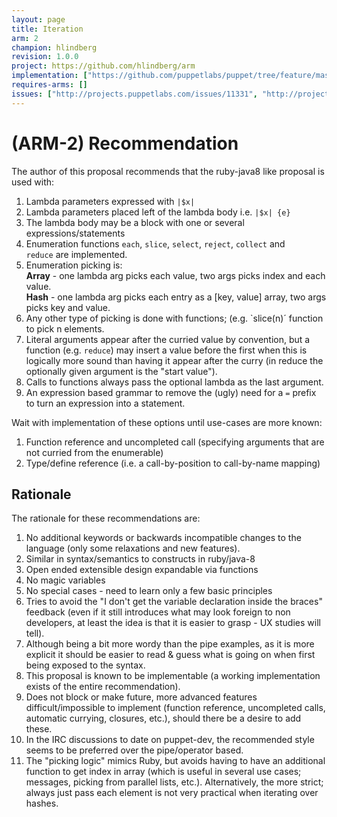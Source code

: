 ```yaml
---
layout: page
title: Iteration
arm: 2
champion: hlindberg
revision: 1.0.0
project: https://github.com/hlindberg/arm
implementation: ["https://github.com/puppetlabs/puppet/tree/feature/master/future-parser"]
requires-arms: []
issues: ["http://projects.puppetlabs.com/issues/11331", "http://projects.puppetlabs.com/issues/18764"]
---
```


(ARM-2) Recommendation
======================

The author of this proposal recommends that the ruby-java8 like proposal is used with:

1.  Lambda parameters expressed with `|$x|`
2.  Lambda parameters placed left of the lambda body i.e. `|$x| {e}`
3.  The lambda body may be a block with one or several
    expressions/statements
4.  Enumeration functions `each`, `slice`, `select`, `reject`, `collect` and `reduce` are
    implemented.
5.  Enumeration picking is:  
    **Array** - one lambda arg picks each value, two args picks index and each value.  
    **Hash**  - one lambda arg picks each entry as a [key, value] array, two args picks key and value.
6.  Any other type of picking is done with functions; (e.g. `slice(n)´ function to pick n elements.
7.  Literal arguments appear after the curried value by convention, but
    a function (e.g. `reduce`) may insert a value before the first when
    this is logically more sound than having it appear after the curry
    (in reduce the optionally given argument is the "start value").
8.  Calls to functions always pass the optional lambda as the last argument.
9.  An expression based grammar to remove the (ugly) need for a `=` prefix to
    turn an expression into a statement.


Wait with implementation of these options until use-cases are more known:

1. Function reference and uncompleted call (specifying arguments that
   are not curried from the enumerable)
2. Type/define reference (i.e. a call-by-position to call-by-name mapping)

Rationale
---------
The rationale for these recommendations are:

1.  No additional keywords or backwards incompatible changes to the
    language (only some relaxations and new features).
2.  Similar in syntax/semantics to constructs in ruby/java-8
3.  Open ended extensible design expandable via functions
4.  No magic variables
5.  No special cases - need to learn only a few basic principles
6.  Tries to avoid the "I don't get the variable declaration inside the
    braces" feedback (even if it still introduces what may look foreign
    to non developers, at least the idea is that it is easier to grasp -
    UX studies will tell).
7.  Although being a bit more wordy than the pipe examples, as it is more explicit
    it should be easier to read & guess what is going on when first
    being exposed to the syntax.
8.  This proposal is known to be implementable (a working implementation
    exists of the entire recommendation).
9.  Does not block or make future, more advanced features difficult/impossible to
    implement (function reference, uncompleted calls, automatic
    currying, closures, etc.), should there be a desire to add these.
10. In the IRC discussions to date on puppet-dev, the recommended style
    seems to be preferred over the pipe/operator based.
11. The "picking logic" mimics Ruby, but avoids having to have an additional function to get index in array
    (which is useful in several use cases; messages, picking from parallel lists, etc.).
    Alternatively, the more strict; always just pass each element is not very practical when iterating over hashes.
